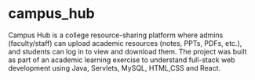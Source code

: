 # campus_hub
Campus Hub is a college resource-sharing platform where admins (faculty/staff) can upload academic resources (notes, PPTs, PDFs, etc.), and students can log in to view and download them.  The project was built as part of an academic learning exercise to understand full-stack web development using Java, Servlets, MySQL, HTML,CSS and React.
